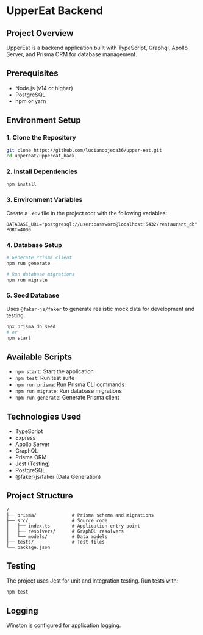 # UpperEat Backend

## Project Overview
UpperEat is a backend application built with TypeScript, Graphql, Apollo Server, and Prisma ORM for database management.

## Prerequisites
- Node.js (v14 or higher)
- PostgreSQL
- npm or yarn

## Environment Setup

### 1. Clone the Repository
```bash
git clone https://github.com/lucianoojeda36/upper-eat.git
cd uppereat/uppereat_back
```

### 2. Install Dependencies
```bash
npm install
```

### 3. Environment Variables
Create a `.env` file in the project root with the following variables:
```
DATABASE_URL="postgresql://user:password@localhost:5432/restaurant_db"
PORT=4000
```

### 4. Database Setup
```bash
# Generate Prisma client
npm run generate

# Run database migrations
npm run migrate
```

### 5. Seed Database
Uses `@faker-js/faker` to generate realistic mock data for development and testing.
```bash
npx prisma db seed 
# or
npm start
```

## Available Scripts
- `npm start`: Start the application
- `npm test`: Run test suite
- `npm run prisma`: Run Prisma CLI commands
- `npm run migrate`: Run database migrations
- `npm run generate`: Generate Prisma client

## Technologies Used
- TypeScript
- Express
- Apollo Server
- GraphQL
- Prisma ORM
- Jest (Testing)
- PostgreSQL
- @faker-js/faker (Data Generation)

## Project Structure
```
/
├── prisma/             # Prisma schema and migrations
├── src/                # Source code
│   ├── index.ts        # Application entry point
│   ├── resolvers/      # GraphQL resolvers
│   └── models/         # Data models
├── tests/              # Test files
└── package.json
```

## Testing
The project uses Jest for unit and integration testing. Run tests with:
```bash
npm test
```

## Logging
Winston is configured for application logging.

